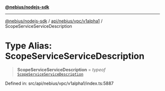 [**@nebius/nodejs-sdk**](../../../../../README.md)

***

[@nebius/nodejs-sdk](../../../../../README.md) / [api/nebius/vpc/v1alpha1](../README.md) / ScopeServiceServiceDescription

# Type Alias: ScopeServiceServiceDescription

> **ScopeServiceServiceDescription** = *typeof* [`ScopeServiceServiceDescription`](../variables/ScopeServiceServiceDescription.md)

Defined in: src/api/nebius/vpc/v1alpha1/index.ts:5887
